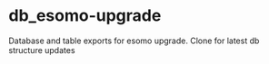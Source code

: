 # db_esomo-upgrade
Database and table exports for esomo upgrade. Clone for latest db structure updates
